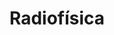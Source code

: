 ---
title: "Radiofísica"  # Add a page title.
summary: "Recursos para radiofísica."  # Add a page description.
type: "widget_page"  # Page type is a Widget Page
url: "recursos-fisica-quimica/radiofisica"
---